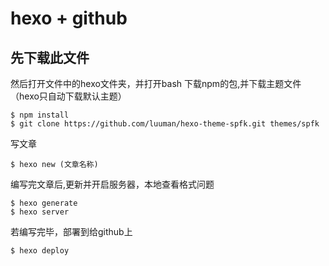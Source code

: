 # hexo + github
## 先下载此文件
然后打开文件中的hexo文件夹，并打开bash
下载npm的包,并下载主题文件（hexo只自动下载默认主题）
```
$ npm install
$ git clone https://github.com/luuman/hexo-theme-spfk.git themes/spfk

```
写文章
```
$ hexo new (文章名称)
```
编写完文章后,更新并开启服务器，本地查看格式问题
```
$ hexo generate
$ hexo server

```
若编写完毕，部署到给github上
```
$ hexo deploy
```
